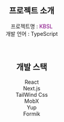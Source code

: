 <h2 align="center"> 프로젝트 소개 </h2>
<div align="center">
  <span>프로젝트명 : </span><span style="color:purple">KBSL</span>
  <br/>
  <span>개발 언어 : </span><span>TypeScript</span>
</div>
<br/>
<br/>

<h2 align="center">개발 스택</h2>
<div align="center">
  <span>React</span>
  <br/>
  <span>Next.js</span>
  <br/>
  <span>TailWind Css</span>
  <br/>
  <span>MobX</span>
  <br/>
  <span>Yup</span>
  <br/>
  <span>Formik</span>
</div>

